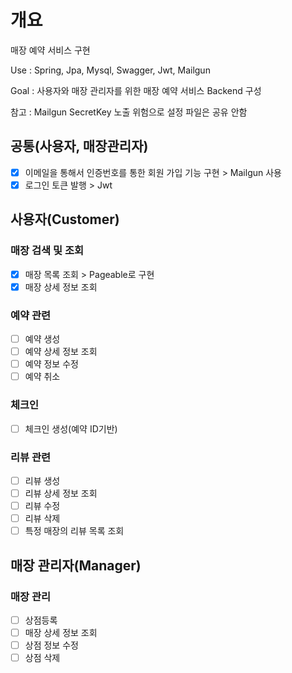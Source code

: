 # 개요
매장 예약 서비스 구현

Use : Spring, Jpa, Mysql, Swagger, Jwt, Mailgun

Goal : 사용자와 매장 관리자를 위한 매장 예약 서비스 Backend 구성

참고 : Mailgun SecretKey 노출 위험으로 설정 파일은 공유 안함

## 공통(사용자, 매장관리자)
- [x] 이메일을 통해서 인증번호를 통한 회원 가입 기능 구현 > Mailgun 사용
- [x] 로그인 토큰 발행 > Jwt

## 사용자(Customer)
### 매장 검색 및 조회
- [x] 매장 목록 조회 > Pageable로 구현
- [x] 매장 상세 정보 조회
### 예약 관련
- [ ] 예약 생성
- [ ] 예약 상세 정보 조회
- [ ] 예약 정보 수정
- [ ] 예약 취소
### 체크인
- [ ] 체크인 생성(예약 ID기반)
### 리뷰 관련
- [ ] 리뷰 생성
- [ ] 리뷰 상세 정보 조회
- [ ] 리뷰 수정
- [ ] 리뷰 삭제
- [ ] 특정 매장의 리뷰 목록 조회

## 매장 관리자(Manager)
### 매장 관리
- [ ] 상점등록
- [ ] 매장 상세 정보 조회
- [ ] 상점 정보 수정
- [ ] 상점 삭제
